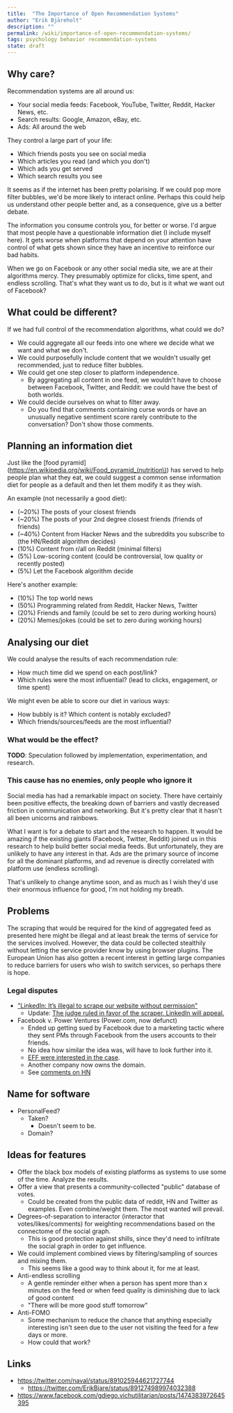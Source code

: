 ```yaml
---
title:  "The Importance of Open Recommendation Systems"
author: "Erik Bjäreholt"
description: ""
permalink: /wiki/importance-of-open-recommendation-systems/
tags: psychology behavior recommendation-systems
state: draft
---
```


<!-- TODO: Reference "Decentralized Social Networks Won't Work" - https://news.ycombinator.com/item?id=15244596 -->
<!-- TODO: Add note that recommendation systems are reinforcing clickbait -->

## Why care? 

Recommendation systems are all around us:

 - Your social media feeds: Facebook, YouTube, Twitter, Reddit, Hacker News, etc.
 - Search results: Google, Amazon, eBay, etc.
 - Ads: All around the web

They control a large part of your life:

 - Which friends posts you see on social media
 - Which articles you read (and which you don't)
 - Which ads you get served
 - Which search results you see

It seems as if the internet has been pretty polarising. If we could pop more filter bubbles, we'd be more likely to interact online. Perhaps this could help us understand other people better and, as a consequence, give us a better debate.

The information you consume controls you, for better or worse. I'd argue that most people have a questionable information diet (I include myself here). It gets worse when platforms that depend on your attention have control of what gets shown since they have an incentive to reinforce our bad habits.

When we go on Facebook or any other social media site, we are at their algorithms mercy. They presumably optimize for clicks, time spent, and endless scrolling. That's what they want us to do, but is it what we want out of Facebook?

## What could be different?

If we had full control of the recommendation algorithms, what could we do?

 - We could aggregate all our feeds into one where we decide what we want and what we don't.
 - We could purposefully include content that we wouldn't usually get recommended, just to reduce filter bubbles.
 - We could get one step closer to platform independence. 
   - By aggregating all content in one feed, we wouldn't have to choose between Facebook, Twitter, and Reddit: we could have the best of both worlds.
 - We could decide ourselves on what to filter away. 
   - Do you find that comments containing curse words or have an unusually negative sentiment score rarely contribute to the conversation? Don't show those comments.

## Planning an information diet

Just like the [food pyramid](https://en.wikipedia.org/wiki/Food_pyramid_(nutrition\)) has served to help people plan what they eat, we could suggest a common sense information diet for people as a default and then let them modify it as they wish.

An example (not necessarily a good diet):

 - (~20%) The posts of your closest friends
 - (~20%) The posts of your 2nd degree closest friends (friends of friends)
 - (~40%) Content from Hacker News and the subreddits you subscribe to (the HN/Reddit algorithm decides)
 - (10%) Content from r/all on Reddit  (minimal filters)
 - (5%) Low-scoring content (could be controversial, low quality or recently posted)
 - (5%) Let the Facebook algorithm decide

Here's another example:

 - (10%) The top world news
 - (50%) Programming related from Reddit, Hacker News, Twitter
 - (20%) Friends and family  (could be set to zero during working hours)
 - (20%) Memes/jokes  (could be set to zero during working hours)

## Analysing our diet

We could analyse the results of each recommendation rule:

 - How much time did we spend on each post/link? <!-- ActivityWatch could help with collecting click-data and measure engagement time -->
 - Which rules were the most influential? (lead to clicks, engagement, or time spent)

We might even be able to score our diet in various ways:

 - How bubbly is it? Which content is notably excluded?
 - Which friends/sources/feeds are the most influential?

### What would be the effect?

**TODO**: Speculation followed by implementation, experimentation, and research.

### This cause has no enemies, only people who ignore it

Social media has had a remarkable impact on society. There have certainly been positive effects, the breaking down of barriers and vastly decreased friction in communication and networking. But it's pretty clear that it hasn't all been unicorns and rainbows.

What I want is for a debate to start and the research to happen. It would be amazing if the existing giants (Facebook, Twitter, Reddit) joined us in this research to help build better social media feeds. But unfortunately, they are unlikely to have any interest in that. Ads are the primary source of income for all the dominant platforms, and ad revenue is directly correlated with platform use (endless scrolling). 

That's unlikely to change anytime soon, and as much as I wish they'd use their enormous influence for good, I'm not holding my breath.

## Problems 

The scraping that would be required for the kind of aggregated feed as presented here might be illegal and at least break the terms of service for the services involved. However, the data could be collected stealthily without letting the service provider know by using browser plugins. The European Union has also gotten a recent interest in getting large companies to reduce barriers for users who wish to switch services, so perhaps there is hope.

### Legal disputes

 - ["LinkedIn: It’s illegal to scrape our website without permission"](https://news.ycombinator.com/item?id=14891301)
    - Update: [The judge ruled in favor of the scraper. LinkedIn will appeal.](https://news.ycombinator.com/item?id=15012883)
 - Facebook v. Power Ventures (Power.com, now defunct)
   - Ended up getting sued by Facebook due to a marketing tactic where they sent PMs through Facebook from the users accounts to their friends. 
   - No idea how similar the idea was, will have to look further into it.
   - [EFF were interested in the case](https://www.eff.org/cases/facebook-v-power-ventures).
   - Another company now owns the domain. 
   - See [comments on HN](https://news.ycombinator.com/item?id=14891301)

## Name for software

 - PersonalFeed? 
   - Taken?
      - Doesn't seem to be. 
   - Domain?

## Ideas for features

 - Offer the black box models of existing platforms as systems to use some of the time. Analyze the results.
 - Offer a view that presents a community-collected "public" database of votes.
   - Could be created from the public data of reddit, HN and Twitter as examples. Even combine/weight them. The most wanted will prevail.
 - Degrees-of-separation to interactor (interactor that votes/likes/comments) for weighting recommendations based on the connectome of the social graph. 
   - This is good protection against shills, since they'd need to infiltrate the social graph in order to get influence.
 - We could implement combined views by filtering/sampling of sources and mixing them. 
   - This seems like a good way to think about it, for me at least.
 - Anti-endless scrolling
   - A gentle reminder either when a person has spent more than x minutes on the feed or when feed quality is diminishing due to lack of good content
   - "There will be more good stuff tomorrow"
 - Anti-FOMO
   - Some mechanism to reduce the chance that anything especially interesting isn't seen due to the user not visiting the feed for a few days or more.
   - How could that work?

## Links

<!-- TODO: Twitter iframe for these tweets and add discussion around them inline -->

 - https://twitter.com/naval/status/891025944621727744
    - https://twitter.com/ErikBjare/status/891274989974032388
 - https://www.facebook.com/gdiego.vichutilitarian/posts/1474383972645395


<!--
## Am I crazy or right?

The craziest of the crazy ideas end up being those that turn out to be right against consensus/the status quo/. Because, in hindsight, it turns out it was not the idea that was crazy, it was us for believing so.

Not sure if I'm right but it's pretty damn crazy if true. 

This is why this is a draft. Careful criticism appreciated.


## Related articles

 - [Good software](/wiki/long-software)

## Read more

-->
